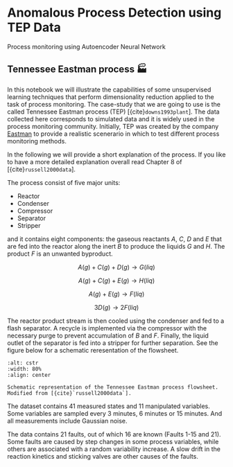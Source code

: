 # Anomalous Process Detection using TEP Data
Process monitoring using Autoencoder Neural Network

## Tennessee Eastman process 🏭

In this notebook we will illustrate the capabilities of some unsupervised learning techniques that perform dimensionality reduction applied to the task of process monitoring. The case-study that we are going to use is the called Tennessee Eastman process (TEP) [{cite}`downs1993plant`]. The data collected here corresponds to simulated data and it is widely used in the process monitoring community. Initially, TEP was created by the company [Eastman](https://www.eastman.com/en) to provide a realistic scenerario in which to test different process monitoring methods.

In the following we will provide a short explanation of the process. If you like to have a more detailed explanation overall read Chapter 8 of [{cite}`russell2000data`].

The process consist of five major units:

*   Reactor
*   Condenser
*   Compressor
*   Separator
*   Stripper

and it contains eight components: the gaseous reactants $A$, $C$, $D$ and $E$ that are fed into the reactor along the inert $B$ to produce the liquids $G$ and $H$. The product $F$ is an unwanted byproduct.

$$
A(g) + C(g) + D(g) → G(liq)
$$

$$
A(g) + C(g) + E(g) → H(liq)
$$

$$
A(g) + E(g) → F(liq)
$$

$$
3D(g) → 2F(liq)
$$

The reactor product stream is then cooled using the condenser and fed to a flash separator. A recycle is implemented via the compressor with the necessary purge to prevent accumulation of $B$ and $F$. Finally, the liquid outlet of the separator is fed into a stripper for further separation. See the figure below for a schematic reresentation of the flowsheet.

```{figure} media/08_monitoring/TEP_flowsheet.png
:alt: cstr
:width: 80%
:align: center

Schematic representation of the Tennessee Eastman process flowsheet. Modified from [{cite}`russell2000data`].
```

The dataset contains 41 measured states and 11 manipulated variables. Some variables are sampled every 3 minutes, 6 minutes or 15 minutes. And all measurements include Gaussian noise.

The data contains 21 faults, out of which 16 are known (Faults 1-15 and 21). Some faults are caused by step changes in some process variables, while others are associated with a random variability increase. A slow drift in the reaction kinetics and sticking valves are other causes of the faults.

